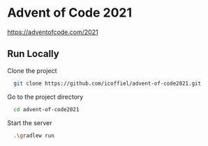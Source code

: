 # Advent of Code 2021

https://adventofcode.com/2021

## Run Locally

Clone the project

```bash
  git clone https://github.com/icoffiel/advent-of-code2021.git
```

Go to the project directory

```bash
  cd advent-of-code2021
```

Start the server

```bash
  .\gradlew run
```